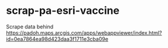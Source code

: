 # scrap-pa-esri-vaccine
Scrape data behind https://padoh.maps.arcgis.com/apps/webappviewer/index.html?id=0ea7864ea98d423daa3f1711e3cba09e
